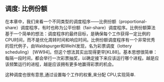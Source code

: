 ## 调度: 比例份额

在本章中，我们来看一个不同类型的调度程序——比例份额（proportional-share）调度程序，有时也称为公平份额（fair-share）调度程序。比例份额算法基于一个简单的想法：调度程序的最终目标，是确保每个工作获得一定比例的CPU时间，而不是优化周转时间和响应时间。比例份额调度程序有一个非常优秀的现代例子，由Waldspurger和Weihl发现，名为彩票调度（lottery scheduling） [WW94]。但这个想法其实出现得更早[KL88]。基本思想很简单：每隔一段时间，都会举行一次彩票抽奖，以确定接下来应该运行哪个进程。越是应该频繁运行的进程，越是应该拥有更多地赢得彩票的机会。

这种调度也很有意思,通过设置每个工作的权重,来分配 CPU,实现简单.

